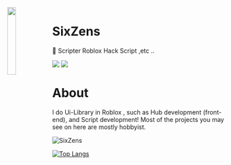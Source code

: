 <img align='left' src='https://cdn.discordapp.com/attachments/876841802324402186/886360386947923978/JoMJKAG8.png' width='20%'>

# SixZens

📁 Scripter Roblox Hack Script ,etc ..

![](https://komarev.com/ghpvc/?username=SixtiesGod&color=de0021)
![](https://img.shields.io/badge/Discord-SixZens%234978-red)

# About
I do Ui-Library in Roblox , such as Hub development (front-end), and Script development! Most of the projects you may see on here are mostly hobbyist.

<p align="left">
   <img align="center" src="https://github-readme-stats.vercel.app/api?username=SixZens&show_icons=true&theme=dark" alt="SixZens" />
</p>

[![Top Langs](https://github-readme-stats.vercel.app/api/top-langs/?username=SixZens&layout=compact&theme=dark)](https://github.com/anuraghazra/github-readme-stats)
